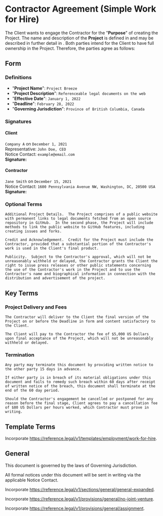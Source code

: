 # Contractor Agreement (Simple Work for Hire)

The Client wants to engage the Contractor for the "**Purpose**" of creating the Project.  The name and description of the **Project** is defined in [](#form) and may be described in further detail in [](#optional-terms).  Both parties intend for the Client to have full ownership in the Project.  Therefore, the parties agree as follows:

## Form

### Definitions

* "**Project Name**": `Project Breeze`
* "**Project Description**": `Referenceable legal documents on the web`
* "**Effective Date**": `January 1, 2022`
* "**Deadline**": `February 28, 2022`
* "**Governing Jurisdiction**": `Province of British Columbia, Canada`

### Signatures

#### Client

`Company A` on `December 1, 2021`  
Representative: `John Doe, CEO`  
Notice Contact: `example@email.com`  
**Signature:**

#### Contractor

`Jane Smith` on `December 15, 2021`  
Notice Contact: `1600 Pennsylvania Avenue NW, Washington, DC, 20500 USA`  
**Signature:**

### Optional Terms

`Additional Project Details.  The Project comprises of a public website with permanent links to legal documents fetched from an open source repository in GitHub.  In the second phase, the Project will include methods to link the public website to GitHub features, including creating issues and forks.`

`Credit and Acknowledgement.  Credit for the Project must include the Contractor, provided that a substantial portion of the Contractor's work is used in the Client's final product.`

`Publicity.  Subject to the Contractor's approval, which will not be unreasonably withheld or delayed, the Contractor grants the Client the right to issue press releases or other public statements concerning the use of the Contractor's work in the Project and to use the Contractor's name and biographical information in connection with the distribution and advertisement of the project.`

## Key Terms

### Project Delivery and Fees

`The Contractor will deliver to the Client the final version of the Project on or before the Deadline in form and content satisfactory to the Client.`

`The Client will pay to the Contractor the fee of $5,000 US Dollars upon final acceptance of the Project, which will not be unreasonably withheld or delayed.`

### Termination

`Any party may terminate this document by providing written notice to the other party 15 days in advance.`

`If either party is in breach of its material obligations under this document and fails to remedy such breach within 60 days after receipt of written notice of the breach, this document shall terminate at the end of the 60 day period.`

`Should the Contractor's engagement be cancelled or postponed for any reason before the final stage, Client agrees to pay a cancellation fee of $80 US Dollars per hours worked, which Contractor must prove in writing.`

## Template Terms

Incorporate <https://reference.legal/v1/templates/employment/work-for-hire>.

## General

This document is governed by the laws of Governing Jurisdiction.

All formal notices under this document will be sent in writing via the applicable Notice Contact.

Incorporate <https://reference.legal/v1/sections/general/general-expanded>.

Incorporate <https://reference.legal/v1/provisions/general/no-joint-venture>.

Incorporate <https://reference.legal/v1/provisions/general/assignment>.
